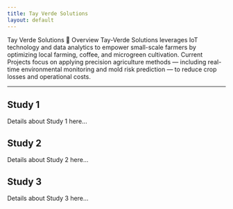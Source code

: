 ```yaml
---
title: Tay Verde Solutions
layout: default
---
```


Tay Verde Solutions
🌿 Overview Tay-Verde Solutions leverages IoT technology and data analytics to empower small-scale farmers by optimizing local farming, coffee, and microgreen cultivation. 
Current Projects focus on applying precision agriculture methods — including real-time environmental monitoring and mold risk prediction — to reduce crop losses and operational costs.

---

## Study 1
Details about Study 1 here...

## Study 2
Details about Study 2 here...

## Study 3
Details about Study 3 here...
